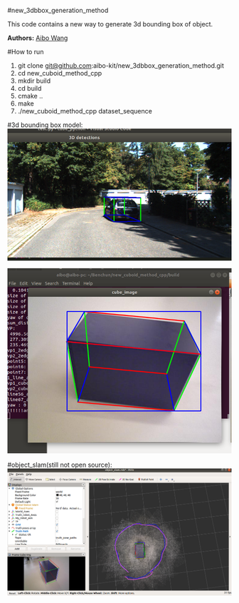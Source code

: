 #new_3dbbox_generation_method

This code contains a new way to generate 3d bounding box of  object.

**Authors:** [Aibo Wang](aibowang@foxmail.com)


#How to run
1. git clone git@github.com:aibo-kit/new_3dbbox_generation_method.git
2. cd new_cuboid_method_cpp
3. mkdir build
4. cd build
5. cmake ..
6. make
7. ./new_cuboid_method_cpp dataset_sequence


#3d bounding box model:
![image2](https://github.com/aibo-kit/new_3dbbox_generation_method/blob/main/image1%20(2).png)

![image3](https://github.com/aibo-kit/new_3dbbox_generation_method/blob/main/image2%20(2).png)

#object_slam(still not open source):
![image1](https://github.com/aibo-kit/new_3dbbox_generation_method/blob/main/Screenshot.png)

